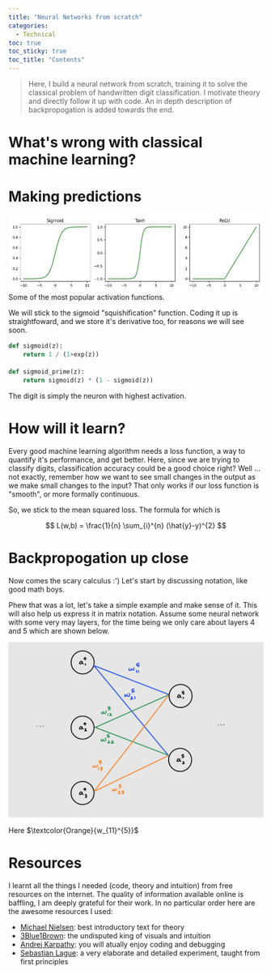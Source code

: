 ```yaml
---
title: "Neural Networks from scratch"
categories:
  - Technical 
toc: true
toc_sticky: true
toc_title: "Contents"
---
```


> Here, I build a neural network from scratch, training it to solve the classical problem of handwritten digit classification. I motivate theory and directly follow it up with code. An in depth description of backpropogation is added towards the end. 

# What's wrong with classical machine learning? 

# Making predictions 



![](/assets/img/nn/activations.jpg)
Some of the most popular activation functions. 

We will stick to the sigmoid "squishification" function. Coding it up is straightfoward, and we store it's derivative too, for reasons we will see soon. 

```python
def sigmoid(z):
    return 1 / (1+exp(z))

def sigmoid_prime(z):
    return sigmoid(z) * (1 - sigmoid(z))
```

The digit is simply the neuron with highest activation. 

# How will it learn? 

Every good machine learning algorithm needs a loss function, a way to quantify it's performance, and get better. Here, since we are trying to classify digits, classification accuracy could be a good choice right? Well ... not exactly, remember how we want to see small changes in the output as we make small changes to the input? That only works if our loss function is "smooth", or more formally continuous. 

So, we stick to the mean squared loss. The formula for which is 

$$ 
L(w,b) = \frac{1}{n} \sum_{i}^{n} (\hat{y}-y)^{2}
$$


# Backpropogation up close 

Now comes the scary calculus :') Let's start by discussing notation, like good math boys. 

Phew that was a lot, let's take a simple example and make sense of it. This will also help us express it in matrix notation. Assume some neural network with some very may layers, for the time being we only care about layers 4 and 5 which are shown below. 

![](/assets/img/nn/nn%20matrix.jpg)

Here $\textcolor{Orange}{w_{11}^{5}}$





# Resources 

I learnt all the things I needed (code, theory and intuition) from free resources on the internet. The quality of information available online is baffling, I am deeply grateful for their work. In no particular order here are the awesome resources I used: 

- [Michael Nielsen](http://neuralnetworksanddeeplearning.com/): best introductory text for theory
-  [3Blue1Brown](https://www.youtube.com/playlist?list=PLZHQObOWTQDNU6R1_67000Dx_ZCJB-3pi): the undisputed king of visuals and intuition 
- [Andrej Karpathy](https://www.youtube.com/playlist?list=PLAqhIrjkxbuWI23v9cThsA9GvCAUhRvKZ): you will atually enjoy coding and debugging  
- [Sebastian Lague](https://youtu.be/hfMk-kjRv4c?si=G0vIZdvDvSeiPuzN): a very elaborate and detailed experiment, taught from first principles